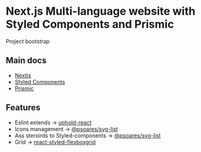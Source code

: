 # Next.js Multi-language website with Styled Components and Prismic
Project bootstrap

## Main docs
  - [Nextjs](https://nextjs.org/docs)
  - [Styled Components](https://styled-components.com/docs)
  - [Prismic](https://prismic.io/docs/technologies/javascript)

## Features
  - Eslint extends → [uphold-react](https://gihub.com/uphold/eslint-config-react)
  - Icons management → [@psoares/svg-list](https://github.com/psoaresbj/svg-list)
  - Ass steroirds to Styled-components → [@psoares/svg-list](https://github.com/psoaresbj/styled-gen)
  - Grid → [react-styled-flexboxgrid](https://github.com/LoicMahieu/react-styled-flexboxgrid)
